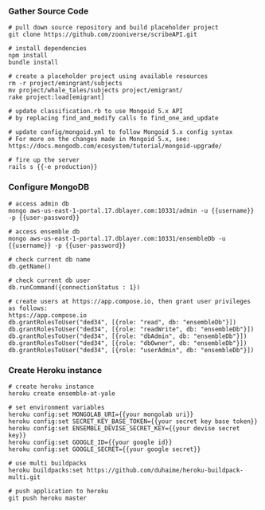 ### Gather Source Code
<pre><code># pull down source repository and build placeholder project 
git clone https://github.com/zooniverse/scribeAPI.git  

# install dependencies
npm install  
bundle install  

# create a placeholder project using available resources
rm -r project/emingrant/subjects   
mv project/whale_tales/subjects project/emigrant/  
rake project:load[emigrant]  

# update classification.rb to use Mongoid 5.x API
# by replacing find_and_modify calls to find_one_and_update  

# update config/mongoid.yml to follow Mongoid 5.x config syntax
# For more on the changes made in Mongoid 5.x, see: https://docs.mongodb.com/ecosystem/tutorial/mongoid-upgrade/  

# fire up the server
rails s {{-e production}}</code></pre>

### Configure MongoDB
<pre><code># access admin db  
mongo aws-us-east-1-portal.17.dblayer.com:10331/admin -u {{username}} -p {{user-password}}

# access ensemble db
mongo aws-us-east-1-portal.17.dblayer.com:10331/ensembleDb -u {{username}} -p {{user-password}}

# check current db name  
db.getName()  

# check current db user
db.runCommand({connectionStatus : 1})  

# create users at https://app.compose.io, then grant user privileges as follows:
https://app.compose.io  
db.grantRolesToUser("ded34", [{role: "read", db: "ensembleDb"}])  
db.grantRolesToUser("ded34", [{role: "readWrite", db: "ensembleDb"}])  
db.grantRolesToUser("ded34", [{role: "dbAdmin", db: "ensembleDb"}])  
db.grantRolesToUser("ded34", [{role: "dbOwner", db: "ensembleDb"}])  
db.grantRolesToUser("ded34", [{role: "userAdmin", db: "ensembleDb"}])</code></pre>

### Create Heroku instance
<pre><code># create heroku instance  
heroku create ensemble-at-yale  
  
# set environment variables
heroku config:set MONGOLAB_URI={{your mongolab uri}}  
heroku config:set SECRET_KEY_BASE_TOKEN={{your secret key base token}}  
heroku config:set ENSEMBLE_DEVISE_SECRET_KEY={{your devise secret key}}
heroku config:set GOOGLE_ID={{your google id}}
heroku config:set GOOGLE_SECRET={{your google secret}} 
   
# use multi buildpacks
heroku buildpacks:set https://github.com/duhaime/heroku-buildpack-multi.git  

# push application to heroku
git push heroku master  
</code></pre>
